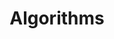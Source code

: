 ---
title: "Algorithms"
layout: category
permalink: /categories/algorithms
author_profile: false
taxonomy: algorithms
classes: wide
sidebar:
    nav: algorithms
---